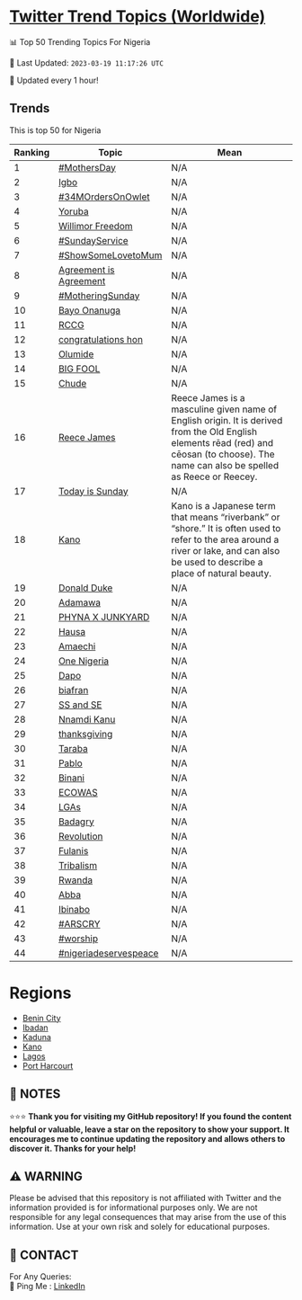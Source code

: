 [Twitter Trend Topics (Worldwide)](https://github.com/ErcinDedeoglu/Twitter-Trend-Topics)
==========


📊 Top 50 Trending Topics For Nigeria

📆 Last Updated: `2023-03-19 11:17:26 UTC`

🔧 Updated every 1 hour!


## Trends

This is top 50 for Nigeria

| Ranking | Topic | Mean |
| ------- | ------------ | ------------ |
| 1 | [#MothersDay](http://twitter.com/search?q=%23MothersDay) | N/A |
| 2 | [Igbo](http://twitter.com/search?q=Igbo) | N/A |
| 3 | [#34MOrdersOnOwlet](http://twitter.com/search?q=%2334MOrdersOnOwlet) | N/A |
| 4 | [Yoruba](http://twitter.com/search?q=Yoruba) | N/A |
| 5 | [Willimor Freedom](http://twitter.com/search?q=Willimor+Freedom) | N/A |
| 6 | [#SundayService](http://twitter.com/search?q=%23SundayService) | N/A |
| 7 | [#ShowSomeLovetoMum](http://twitter.com/search?q=%23ShowSomeLovetoMum) | N/A |
| 8 | [Agreement is Agreement](http://twitter.com/search?q=Agreement+is+Agreement) | N/A |
| 9 | [#MotheringSunday](http://twitter.com/search?q=%23MotheringSunday) | N/A |
| 10 | [Bayo Onanuga](http://twitter.com/search?q=Bayo+Onanuga) | N/A |
| 11 | [RCCG](http://twitter.com/search?q=RCCG) | N/A |
| 12 | [congratulations hon](http://twitter.com/search?q=congratulations+hon) | N/A |
| 13 | [Olumide](http://twitter.com/search?q=Olumide) | N/A |
| 14 | [BIG FOOL](http://twitter.com/search?q=BIG+FOOL) | N/A |
| 15 | [Chude](http://twitter.com/search?q=Chude) | N/A |
| 16 | [Reece James](http://twitter.com/search?q=Reece+James) | Reece James is a masculine given name of English origin. It is derived from the Old English elements rēad (red) and cēosan (to choose). The name can also be spelled as Reece or Reecey. |
| 17 | [Today is Sunday](http://twitter.com/search?q=Today+is+Sunday) | N/A |
| 18 | [Kano](http://twitter.com/search?q=Kano) | Kano is a Japanese term that means “riverbank” or “shore.” It is often used to refer to the area around a river or lake, and can also be used to describe a place of natural beauty. |
| 19 | [Donald Duke](http://twitter.com/search?q=Donald+Duke) | N/A |
| 20 | [Adamawa](http://twitter.com/search?q=Adamawa) | N/A |
| 21 | [PHYNA X JUNKYARD](http://twitter.com/search?q=PHYNA+X+JUNKYARD) | N/A |
| 22 | [Hausa](http://twitter.com/search?q=Hausa) | N/A |
| 23 | [Amaechi](http://twitter.com/search?q=Amaechi) | N/A |
| 24 | [One Nigeria](http://twitter.com/search?q=One+Nigeria) | N/A |
| 25 | [Dapo](http://twitter.com/search?q=Dapo) | N/A |
| 26 | [biafran](http://twitter.com/search?q=biafran) | N/A |
| 27 | [SS and SE](http://twitter.com/search?q=SS+and+SE) | N/A |
| 28 | [Nnamdi Kanu](http://twitter.com/search?q=Nnamdi+Kanu) | N/A |
| 29 | [thanksgiving](http://twitter.com/search?q=thanksgiving) | N/A |
| 30 | [Taraba](http://twitter.com/search?q=Taraba) | N/A |
| 31 | [Pablo](http://twitter.com/search?q=Pablo) | N/A |
| 32 | [Binani](http://twitter.com/search?q=Binani) | N/A |
| 33 | [ECOWAS](http://twitter.com/search?q=ECOWAS) | N/A |
| 34 | [LGAs](http://twitter.com/search?q=LGAs) | N/A |
| 35 | [Badagry](http://twitter.com/search?q=Badagry) | N/A |
| 36 | [Revolution](http://twitter.com/search?q=Revolution) | N/A |
| 37 | [Fulanis](http://twitter.com/search?q=Fulanis) | N/A |
| 38 | [Tribalism](http://twitter.com/search?q=Tribalism) | N/A |
| 39 | [Rwanda](http://twitter.com/search?q=Rwanda) | N/A |
| 40 | [Abba](http://twitter.com/search?q=Abba) | N/A |
| 41 | [Ibinabo](http://twitter.com/search?q=Ibinabo) | N/A |
| 42 | [#ARSCRY](http://twitter.com/search?q=%23ARSCRY) | N/A |
| 43 | [#worship](http://twitter.com/search?q=%23worship) | N/A |
| 44 | [#nigeriadeservespeace](http://twitter.com/search?q=%23nigeriadeservespeace) | N/A |



# Regions

* [Benin City](</Nigeria/Benin City.md>)
* [Ibadan](</Nigeria/Ibadan.md>)
* [Kaduna](</Nigeria/Kaduna.md>)
* [Kano](</Nigeria/Kano.md>)
* [Lagos](</Nigeria/Lagos.md>)
* [Port Harcourt](</Nigeria/Port Harcourt.md>)



## 📝 NOTES

⭐⭐⭐ **Thank you for visiting my GitHub repository! If you found the content helpful or valuable, leave a star on the repository to show your support. It encourages me to continue updating the repository and allows others to discover it. Thanks for your help!**


## ⚠️ WARNING

Please be advised that this repository is not affiliated with Twitter and the information provided is for informational purposes only. We are not responsible for any legal consequences that may arise from the use of this information. Use at your own risk and solely for educational purposes.


## 📨 CONTACT

 For Any Queries:  
            🏓 Ping Me : [LinkedIn](https://www.linkedin.com/in/ercindedeoglu/)
